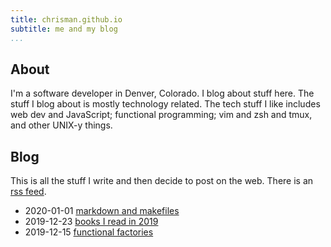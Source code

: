 ```yaml
---
title: chrisman.github.io
subtitle: me and my blog
...
```


## About

I'm a software developer in Denver, Colorado. I blog about stuff here. The
stuff I blog about is mostly technology related. The tech stuff I like includes
web dev and JavaScript; functional programming; vim and zsh and tmux, and other
UNIX-y things.

## Blog

This is all the stuff I write and then decide to post on the web. There is an
[rss feed](rss.xml).

- 2020-01-01 [markdown and makefiles](posts/2020-01-01-make.html)
- 2019-12-23 [books I read in 2019](posts/2019-12-23-books.html)
- 2019-12-15 [functional factories](posts/2019-12-15-factories.html)
